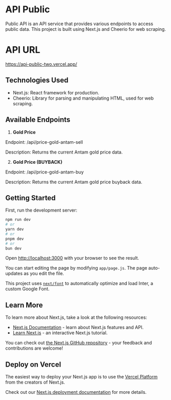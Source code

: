# API Public

Public API is an API service that provides various endpoints to access public data. This project is built using Next.js and Cheerio for web scraping.

# API URL

https://api-public-two.vercel.app/

## Technologies Used

- Next.js: React framework for production.
- Cheerio: Library for parsing and manipulating HTML, used for web scraping.

## Available Endpoints

1. **Gold Price**

Endpoint: /api/price-gold-antam-sell

Description: Returns the current Antam gold price data.

2. **Gold Price (BUYBACK)**

Endpoint: /api/price-gold-antam-buy

Description: Returns the current Antam gold price buyback data.

## Getting Started

First, run the development server:

```bash
npm run dev
# or
yarn dev
# or
pnpm dev
# or
bun dev
```

Open [http://localhost:3000](http://localhost:3000) with your browser to see the result.

You can start editing the page by modifying `app/page.js`. The page auto-updates as you edit the file.

This project uses [`next/font`](https://nextjs.org/docs/basic-features/font-optimization) to automatically optimize and load Inter, a custom Google Font.

## Learn More

To learn more about Next.js, take a look at the following resources:

- [Next.js Documentation](https://nextjs.org/docs) - learn about Next.js features and API.
- [Learn Next.js](https://nextjs.org/learn) - an interactive Next.js tutorial.

You can check out [the Next.js GitHub repository](https://github.com/vercel/next.js/) - your feedback and contributions are welcome!

## Deploy on Vercel

The easiest way to deploy your Next.js app is to use the [Vercel Platform](https://vercel.com/new?utm_medium=default-template&filter=next.js&utm_source=create-next-app&utm_campaign=create-next-app-readme) from the creators of Next.js.

Check out our [Next.js deployment documentation](https://nextjs.org/docs/deployment) for more details.
